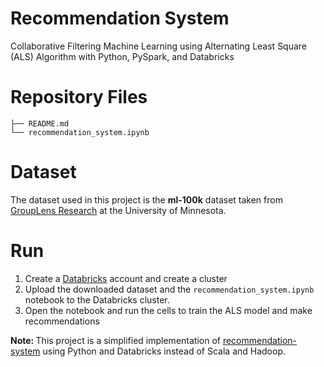 # Recommendation System
Collaborative Filtering Machine Learning using Alternating Least Square (ALS) Algorithm with Python, PySpark, and Databricks

# Repository Files
```
├── README.md
└── recommendation_system.ipynb
```

# Dataset
The dataset used in this project is the <b>ml-100k</b> dataset taken from <a href="https://grouplens.org/datasets/movielens/">GroupLens Research</a> at the University of Minnesota.

# Run
1. Create a <a href = "https://community.cloud.databricks.com/">Databricks</a> account and create a cluster
2. Upload the downloaded dataset and the `recommendation_system.ipynb` notebook to the Databricks cluster.
3. Open the notebook and run the cells to train the ALS model and make recommendations

<b> Note: </b> This project is a simplified implementation of <a href = "https://github.com/DrNattapoom/recommendation-system">recommendation-system</a> using Python and Databricks instead of Scala and Hadoop.
